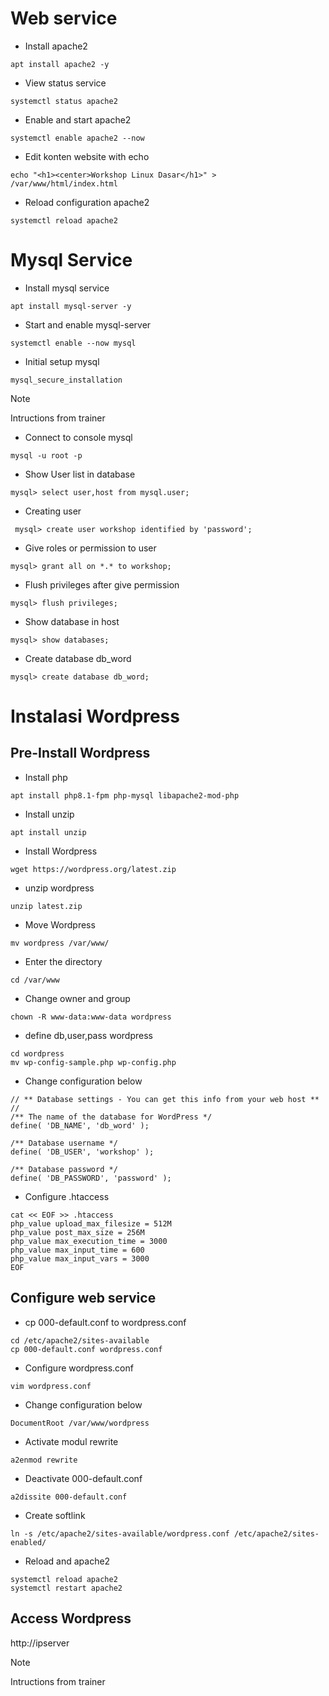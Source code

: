 # Web service
* Install apache2
``````
apt install apache2 -y
``````
* View status service
``````
systemctl status apache2
``````
* Enable and start apache2
``````
systemctl enable apache2 --now
``````
* Edit konten website with echo
``````
echo "<h1><center>Workshop Linux Dasar</h1>" > /var/www/html/index.html
``````
* Reload configuration apache2
``````
systemctl reload apache2
``````
# Mysql Service
* Install mysql service
``````
apt install mysql-server -y
``````
* Start and enable mysql-server
``````
systemctl enable --now mysql
``````
* Initial setup mysql
``````
mysql_secure_installation
``````
>[!NOTE]
> Intructions from trainer

* Connect to console mysql
``````
mysql -u root -p
``````
* Show User list in database
``````
mysql> select user,host from mysql.user; 
``````
* Creating user
``````
 mysql> create user workshop identified by 'password';
``````
* Give roles or permission to user
``````
mysql> grant all on *.* to workshop;
``````
* Flush privileges after give permission
``````
mysql> flush privileges;
``````
* Show database in host
``````
mysql> show databases; 
``````
* Create database db_word
``````
mysql> create database db_word;
``````

# Instalasi Wordpress
## Pre-Install Wordpress
* Install php
```
apt install php8.1-fpm php-mysql libapache2-mod-php
```
* Install unzip
```
apt install unzip
```
* Install Wordpress
```
wget https://wordpress.org/latest.zip
```
* unzip wordpress
```
unzip latest.zip
```
* Move Wordpress 
```
mv wordpress /var/www/
```
* Enter the directory
```
cd /var/www
```
* Change owner and group
```
chown -R www-data:www-data wordpress
```
* define db,user,pass wordpress
```
cd wordpress
mv wp-config-sample.php wp-config.php
```
* Change configuration below
```
// ** Database settings - You can get this info from your web host ** //
/** The name of the database for WordPress */
define( 'DB_NAME', 'db_word' );

/** Database username */
define( 'DB_USER', 'workshop' );

/** Database password */
define( 'DB_PASSWORD', 'password' );
```
* Configure .htaccess
```
cat << EOF >> .htaccess
php_value upload_max_filesize = 512M
php_value post_max_size = 256M
php_value max_execution_time = 3000
php_value max_input_time = 600
php_value max_input_vars = 3000
EOF
```
## Configure web service
* cp 000-default.conf to wordpress.conf
```
cd /etc/apache2/sites-available
cp 000-default.conf wordpress.conf
```
* Configure wordpress.conf
```
vim wordpress.conf
```
* Change configuration below
```
DocumentRoot /var/www/wordpress
```
* Activate modul rewrite
```
a2enmod rewrite
```
* Deactivate 000-default.conf
```
a2dissite 000-default.conf
```
* Create softlink
```
ln -s /etc/apache2/sites-available/wordpress.conf /etc/apache2/sites-enabled/
```
* Reload and apache2
```
systemctl reload apache2
systemctl restart apache2
```
## Access Wordpress
http://ipserver
>[!NOTE]
> Intructions from trainer